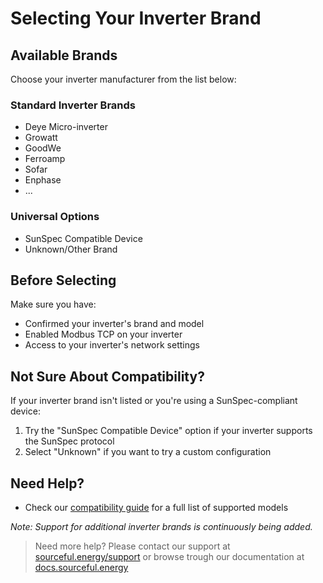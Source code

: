 # Selecting Your Inverter Brand

## Available Brands
Choose your inverter manufacturer from the list below:

### Standard Inverter Brands
- Deye Micro-inverter
- Growatt
- GoodWe
- Ferroamp
- Sofar
- Enphase
- ...

### Universal Options
- SunSpec Compatible Device
- Unknown/Other Brand

## Before Selecting
Make sure you have:
- Confirmed your inverter's brand and model
- Enabled Modbus TCP on your inverter
- Access to your inverter's network settings

## Not Sure About Compatibility?
If your inverter brand isn't listed or you're using a SunSpec-compliant device:
1. Try the "SunSpec Compatible Device" option if your inverter supports the SunSpec protocol
2. Select "Unknown" if you want to try a custom configuration

## Need Help?
- Check our [compatibility guide](/energy-gateway/compatible-inverter/) for a full list of supported models

_Note: Support for additional inverter brands is continuously being added._

> Need more help? Please contact our support at [sourceful.energy/support](https://sourceful.energy/support) or browse trough our documentation at [docs.sourceful.energy](https://docs.sourceful.energy)
